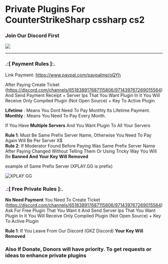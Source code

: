 # Private Plugins For CounterStrikeSharp cssharp cs2

### Join Our Discord First

<a href="https://discord.com/invite/U7AuQhu"><img src="https://discord.com/api/guilds/651838917687115806/widget.png?style=banner2"></a>

***



### .:[ Payment Rules ]:. 

Link Payment: https://www.paypal.com/paypalme/oQYh

After Paying Create Ticket  (https://discord.com/channels/651838917687115806/971439767269015564) And Send Payment Receipt + Server Ips That You Want Plugin In It
You Will Receive Only Compiled Plugin (Not Open Source) + Key To Active Plugin

**Lifetime** : Means You Dont Need To Pay Monthly Its Lifetime Payment.                                                   
**Monthly** : Means You Need To Pay Every Month.

If You Have **Multiple Servers** And You Want Plugin To All Your Servers

**Rule 1**: Must Be Same Prefix Server Name, Otherwise You Need To Pay Again Will Be Per Server X$                                                  
**Rule 2**: If Moderator Found Before Paying Was Same Prefix Server Name After Paying Changed Without Telling Them Or Using Tricky Way You Will Be **Banned And Your Key Will Removed**


example of Same Prefix Server (XPLAY.GG is prefix)

![XPLAY GG](https://github.com/oqyh/cs2-Private-Plugins/assets/48490385/6f5ba285-d687-4f65-94ff-af7da7b4e459)

### .:[ Free Private Rules ]:. 

**No Need Payment** You Need To Create Ticket (https://discord.com/channels/651838917687115806/971439767269015564) Ask For Free Plugin That You Want it And Send Server Ips That You Want Plugin In It
You Will Receive Only Compiled Plugin (Not Open Source) + Key To Active Plugin

**Rule 1**: If You Leave From Our Discord (GKZ Discord) **Your Key Will Removed** 

### Also If Donate, Donors will have priority. To get requests or ideas to enhance private plugins

